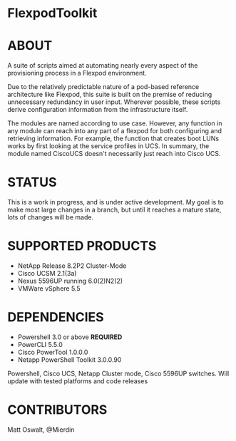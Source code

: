 FlexpodToolkit
==============

# ABOUT

A suite of scripts aimed at automating nearly every aspect of the provisioning process in a Flexpod environment. 

Due to the relatively predictable nature of a pod-based reference architecture like Flexpod, this suite is built on the premise of reducing unnecessary redundancy in user input. Wherever possible, these scripts derive configuration information from the infrastructure itself.

The modules are named according to use case. However, any function in any module can reach into any part of a flexpod for both configuring and retrieving information. 
For example, the function that creates boot LUNs works by first looking at the service profiles in UCS. 
In summary, the module named CiscoUCS doesn't necessarily just reach into Cisco UCS.

# STATUS

This is a work in progress, and is under active development. My goal is to make most large changes in a branch, but until it reaches a mature state, lots of changes will be made.

# SUPPORTED PRODUCTS

- NetApp Release 8.2P2 Cluster-Mode
- Cisco UCSM 2.1(3a)
- Nexus 5596UP running 6.0(2)N2(2)
- VMWare vSphere 5.5

# DEPENDENCIES

- Powershell 3.0 or above **REQUIRED**
- PowerCLI 5.5.0
- Cisco PowerTool 1.0.0.0
- Netapp PowerShell Toolkit 3.0.0.90

Powershell, Cisco UCS, Netapp Cluster mode, Cisco 5596UP switches.
Will update with tested platforms and code releases

# CONTRIBUTORS

Matt Oswalt, @Mierdin
